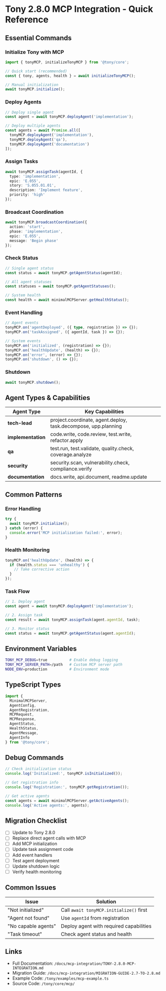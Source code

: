 # Tony 2.8.0 MCP Integration - Quick Reference

## Essential Commands

### Initialize Tony with MCP
```typescript
import { tonyMCP, initializeTonyMCP } from '@tony/core';

// Quick start (recommended)
const { tony, agents, health } = await initializeTonyMCP();

// Manual initialization
await tonyMCP.initialize();
```

### Deploy Agents
```typescript
// Deploy single agent
const agent = await tonyMCP.deployAgent('implementation');

// Deploy multiple agents
const agents = await Promise.all([
  tonyMCP.deployAgent('implementation'),
  tonyMCP.deployAgent('qa'),
  tonyMCP.deployAgent('documentation')
]);
```

### Assign Tasks
```typescript
await tonyMCP.assignTask(agentId, {
  type: 'implementation',
  epic: 'E.055',
  story: 'S.055.01.01',
  description: 'Implement feature',
  priority: 'high'
});
```

### Broadcast Coordination
```typescript
await tonyMCP.broadcastCoordination({
  action: 'start',
  phase: 'implementation',
  epic: 'E.055',
  message: 'Begin phase'
});
```

### Check Status
```typescript
// Single agent status
const status = await tonyMCP.getAgentStatus(agentId);

// All agent statuses
const statuses = await tonyMCP.getAgentStatuses();

// System health
const health = await minimalMCPServer.getHealthStatus();
```

### Event Handling
```typescript
// Agent events
tonyMCP.on('agentDeployed', ({ type, registration }) => {});
tonyMCP.on('taskAssigned', ({ agentId, task }) => {});

// System events
tonyMCP.on('initialized', (registration) => {});
tonyMCP.on('healthUpdate', (health) => {});
tonyMCP.on('error', (error) => {});
tonyMCP.on('shutdown', () => {});
```

### Shutdown
```typescript
await tonyMCP.shutdown();
```

## Agent Types & Capabilities

| Agent Type | Key Capabilities |
|------------|-----------------|
| **tech-lead** | project.coordinate, agent.deploy, task.decompose, upp.planning |
| **implementation** | code.write, code.review, test.write, refactor.apply |
| **qa** | test.run, test.validate, quality.check, coverage.analyze |
| **security** | security.scan, vulnerability.check, compliance.verify |
| **documentation** | docs.write, api.document, readme.update |

## Common Patterns

### Error Handling
```typescript
try {
  await tonyMCP.initialize();
} catch (error) {
  console.error('MCP initialization failed:', error);
}
```

### Health Monitoring
```typescript
tonyMCP.on('healthUpdate', (health) => {
  if (health.status === 'unhealthy') {
    // Take corrective action
  }
});
```

### Task Flow
```typescript
// 1. Deploy agent
const agent = await tonyMCP.deployAgent('implementation');

// 2. Assign task
const result = await tonyMCP.assignTask(agent.agentId, task);

// 3. Monitor status
const status = await tonyMCP.getAgentStatus(agent.agentId);
```

## Environment Variables
```bash
TONY_MCP_DEBUG=true          # Enable debug logging
TONY_MCP_SERVER_PATH=/path   # Custom MCP server path
NODE_ENV=production          # Environment mode
```

## TypeScript Types

```typescript
import {
  MinimalMCPServer,
  AgentConfig,
  AgentRegistration,
  MCPRequest,
  MCPResponse,
  AgentStatus,
  HealthStatus,
  AgentMessage,
  AgentInfo
} from '@tony/core';
```

## Debug Commands

```typescript
// Check initialization status
console.log('Initialized:', tonyMCP.isInitialized());

// Get registration info
console.log('Registration:', tonyMCP.getRegistration());

// Get active agents
const agents = await minimalMCPServer.getActiveAgents();
console.log('Active agents:', agents);
```

## Migration Checklist

- [ ] Update to Tony 2.8.0
- [ ] Replace direct agent calls with MCP
- [ ] Add MCP initialization
- [ ] Update task assignment code
- [ ] Add event handlers
- [ ] Test agent deployment
- [ ] Update shutdown logic
- [ ] Verify health monitoring

## Common Issues

| Issue | Solution |
|-------|----------|
| "Not initialized" | Call `await tonyMCP.initialize()` first |
| "Agent not found" | Use `agentId` from registration |
| "No capable agents" | Deploy agent with required capabilities |
| "Task timeout" | Check agent status and health |

## Links

- Full Documentation: `/docs/mcp-integration/TONY-2.8.0-MCP-INTEGRATION.md`
- Migration Guide: `/docs/mcp-integration/MIGRATION-GUIDE-2.7-TO-2.8.md`
- Example Code: `/tony/examples/mcp-example.ts`
- Source Code: `/tony/core/mcp/`